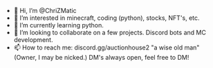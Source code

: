 - 👋 Hi, I’m @ChriZMatic
- 👀 I’m interested in minecraft, coding (python), stocks, NFT's, etc.
- 🌱 I’m currently learning python. 
- 💞️ I’m looking to collaborate on a few projects. Discord bots and MC development. 
- 📫 How to reach me: discord.gg/auctionhouse2 "a wise old man" (Owner, I may be nicked.) DM's always open, feel free to DM!

<!---
ChriZMatic/ChriZMatic is a ✨ special ✨ repository because its `README.md` (this file) appears on your GitHub profile.
You can click the Preview link to take a look at your changes.
--->
